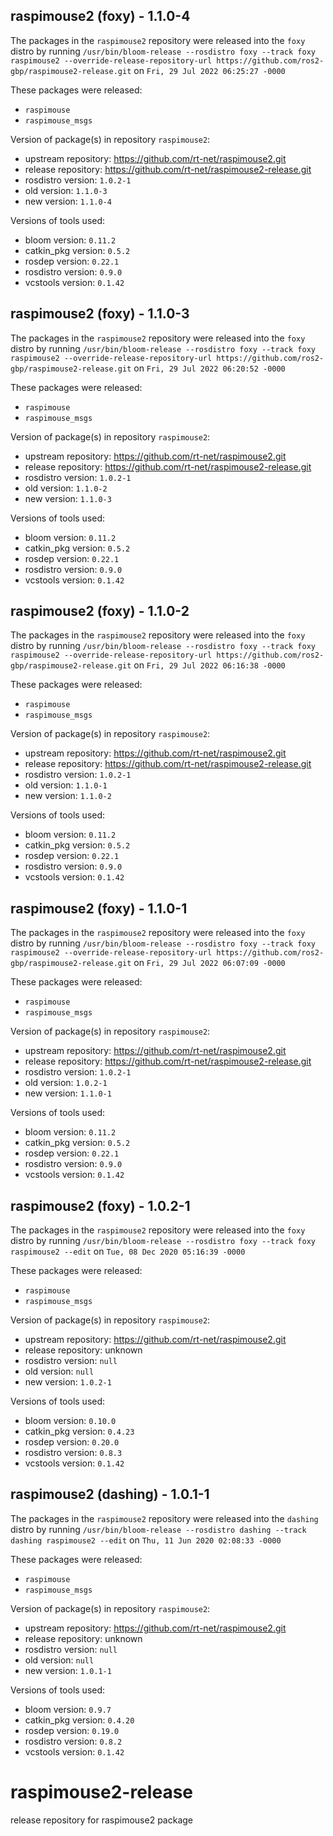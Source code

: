 ## raspimouse2 (foxy) - 1.1.0-4

The packages in the `raspimouse2` repository were released into the `foxy` distro by running `/usr/bin/bloom-release --rosdistro foxy --track foxy raspimouse2 --override-release-repository-url https://github.com/ros2-gbp/raspimouse2-release.git` on `Fri, 29 Jul 2022 06:25:27 -0000`

These packages were released:
- `raspimouse`
- `raspimouse_msgs`

Version of package(s) in repository `raspimouse2`:

- upstream repository: https://github.com/rt-net/raspimouse2.git
- release repository: https://github.com/rt-net/raspimouse2-release.git
- rosdistro version: `1.0.2-1`
- old version: `1.1.0-3`
- new version: `1.1.0-4`

Versions of tools used:

- bloom version: `0.11.2`
- catkin_pkg version: `0.5.2`
- rosdep version: `0.22.1`
- rosdistro version: `0.9.0`
- vcstools version: `0.1.42`


## raspimouse2 (foxy) - 1.1.0-3

The packages in the `raspimouse2` repository were released into the `foxy` distro by running `/usr/bin/bloom-release --rosdistro foxy --track foxy raspimouse2 --override-release-repository-url https://github.com/ros2-gbp/raspimouse2-release.git` on `Fri, 29 Jul 2022 06:20:52 -0000`

These packages were released:
- `raspimouse`
- `raspimouse_msgs`

Version of package(s) in repository `raspimouse2`:

- upstream repository: https://github.com/rt-net/raspimouse2.git
- release repository: https://github.com/rt-net/raspimouse2-release.git
- rosdistro version: `1.0.2-1`
- old version: `1.1.0-2`
- new version: `1.1.0-3`

Versions of tools used:

- bloom version: `0.11.2`
- catkin_pkg version: `0.5.2`
- rosdep version: `0.22.1`
- rosdistro version: `0.9.0`
- vcstools version: `0.1.42`


## raspimouse2 (foxy) - 1.1.0-2

The packages in the `raspimouse2` repository were released into the `foxy` distro by running `/usr/bin/bloom-release --rosdistro foxy --track foxy raspimouse2 --override-release-repository-url https://github.com/ros2-gbp/raspimouse2-release.git` on `Fri, 29 Jul 2022 06:16:38 -0000`

These packages were released:
- `raspimouse`
- `raspimouse_msgs`

Version of package(s) in repository `raspimouse2`:

- upstream repository: https://github.com/rt-net/raspimouse2.git
- release repository: https://github.com/rt-net/raspimouse2-release.git
- rosdistro version: `1.0.2-1`
- old version: `1.1.0-1`
- new version: `1.1.0-2`

Versions of tools used:

- bloom version: `0.11.2`
- catkin_pkg version: `0.5.2`
- rosdep version: `0.22.1`
- rosdistro version: `0.9.0`
- vcstools version: `0.1.42`


## raspimouse2 (foxy) - 1.1.0-1

The packages in the `raspimouse2` repository were released into the `foxy` distro by running `/usr/bin/bloom-release --rosdistro foxy --track foxy raspimouse2 --override-release-repository-url https://github.com/ros2-gbp/raspimouse2-release.git` on `Fri, 29 Jul 2022 06:07:09 -0000`

These packages were released:
- `raspimouse`
- `raspimouse_msgs`

Version of package(s) in repository `raspimouse2`:

- upstream repository: https://github.com/rt-net/raspimouse2.git
- release repository: https://github.com/rt-net/raspimouse2-release.git
- rosdistro version: `1.0.2-1`
- old version: `1.0.2-1`
- new version: `1.1.0-1`

Versions of tools used:

- bloom version: `0.11.2`
- catkin_pkg version: `0.5.2`
- rosdep version: `0.22.1`
- rosdistro version: `0.9.0`
- vcstools version: `0.1.42`


## raspimouse2 (foxy) - 1.0.2-1

The packages in the `raspimouse2` repository were released into the `foxy` distro by running `/usr/bin/bloom-release --rosdistro foxy --track foxy raspimouse2 --edit` on `Tue, 08 Dec 2020 05:16:39 -0000`

These packages were released:
- `raspimouse`
- `raspimouse_msgs`

Version of package(s) in repository `raspimouse2`:

- upstream repository: https://github.com/rt-net/raspimouse2.git
- release repository: unknown
- rosdistro version: `null`
- old version: `null`
- new version: `1.0.2-1`

Versions of tools used:

- bloom version: `0.10.0`
- catkin_pkg version: `0.4.23`
- rosdep version: `0.20.0`
- rosdistro version: `0.8.3`
- vcstools version: `0.1.42`


## raspimouse2 (dashing) - 1.0.1-1

The packages in the `raspimouse2` repository were released into the `dashing` distro by running `/usr/bin/bloom-release --rosdistro dashing --track dashing raspimouse2 --edit` on `Thu, 11 Jun 2020 02:08:33 -0000`

These packages were released:
- `raspimouse`
- `raspimouse_msgs`

Version of package(s) in repository `raspimouse2`:

- upstream repository: https://github.com/rt-net/raspimouse2.git
- release repository: unknown
- rosdistro version: `null`
- old version: `null`
- new version: `1.0.1-1`

Versions of tools used:

- bloom version: `0.9.7`
- catkin_pkg version: `0.4.20`
- rosdep version: `0.19.0`
- rosdistro version: `0.8.2`
- vcstools version: `0.1.42`


# raspimouse2-release
release repository for raspimouse2 package
